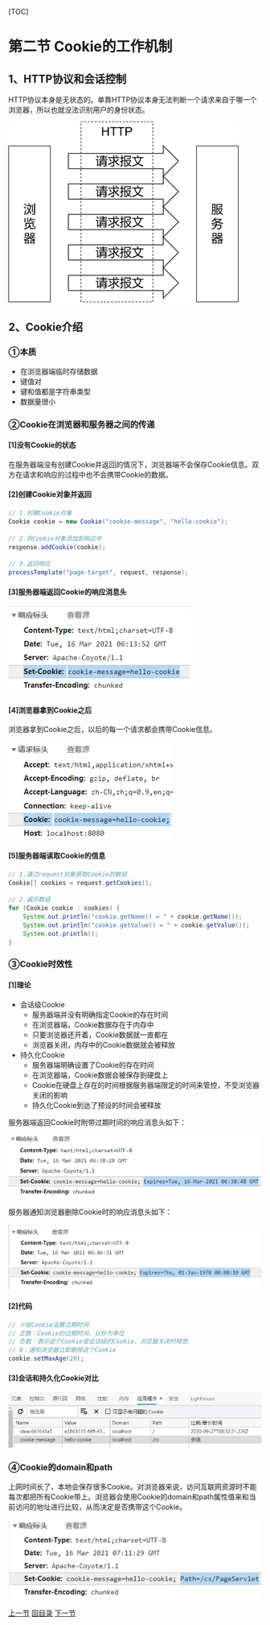 [TOC]

# 第二节 Cookie的工作机制

## 1、HTTP协议和会话控制

HTTP协议本身是无状态的。单靠HTTP协议本身无法判断一个请求来自于哪一个浏览器，所以也就没法识别用户的身份状态。

![images](images/img004.png)

## 2、Cookie介绍

### ①本质

- 在浏览器端临时存储数据
- 键值对
- 键和值都是字符串类型
- 数据量很小

### ②Cookie在浏览器和服务器之间的传递

#### [1]没有Cookie的状态

在服务器端没有创建Cookie并返回的情况下，浏览器端不会保存Cookie信息。双方在请求和响应的过程中也不会携带Cookie的数据。

#### [2]创建Cookie对象并返回

```java
// 1.创建Cookie对象
Cookie cookie = new Cookie("cookie-message", "hello-cookie");

// 2.将Cookie对象添加到响应中
response.addCookie(cookie);

// 3.返回响应
processTemplate("page-target", request, response);
```

#### [3]服务器端返回Cookie的响应消息头

![images](images/img005.png)

#### [4]浏览器拿到Cookie之后

浏览器拿到Cookie之后，以后的每一个请求都会携带Cookie信息。

![images](images/img006.png)

#### [5]服务器端读取Cookie的信息

```java
// 1.通过request对象获取Cookie的数组
Cookie[] cookies = request.getCookies();

// 2.遍历数组
for (Cookie cookie : cookies) {
    System.out.println("cookie.getName() = " + cookie.getName());
    System.out.println("cookie.getValue() = " + cookie.getValue());
    System.out.println();
}
```

### ③Cookie时效性

#### [1]理论

- 会话级Cookie
  - 服务器端并没有明确指定Cookie的存在时间
  - 在浏览器端，Cookie数据存在于内存中
  - 只要浏览器还开着，Cookie数据就一直都在
  - 浏览器关闭，内存中的Cookie数据就会被释放
- 持久化Cookie
  - 服务器端明确设置了Cookie的存在时间
  - 在浏览器端，Cookie数据会被保存到硬盘上
  - Cookie在硬盘上存在的时间根据服务器端限定的时间来管控，不受浏览器关闭的影响
  - 持久化Cookie到达了预设的时间会被释放

服务器端返回Cookie时附带过期时间的响应消息头如下：

![images](images/img007.png)

服务器通知浏览器删除Cookie时的响应消息头如下：

![images](images/img009.png)

#### [2]代码

```java
// ※给Cookie设置过期时间
// 正数：Cookie的过期时间，以秒为单位
// 负数：表示这个Cookie是会话级的Cookie，浏览器关闭时释放
// 0：通知浏览器立即删除这个Cookie
cookie.setMaxAge(20);
```

#### [3]会话和持久化Cookie对比

![images](images/img008.png)

### ④Cookie的domain和path

上网时间长了，本地会保存很多Cookie。对浏览器来说，访问互联网资源时不能每次都把所有Cookie带上。浏览器会使用Cookie的domain和path属性值来和当前访问的地址进行比较，从而决定是否携带这个Cookie。

![images](images/img010.png)



[上一节](verse01.html) [回目录](index.html) [下一节](verse03.html)